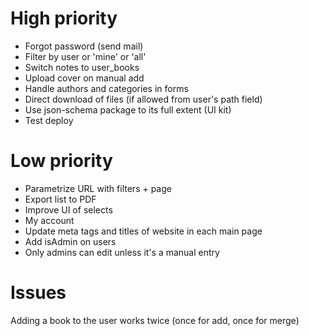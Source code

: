 High priority
=============

* Forgot password (send mail)
* Filter by user or 'mine' or 'all'
* Switch notes to user_books
* Upload cover on manual add
* Handle authors and categories in forms
* Direct download of files (if allowed from user's path field)
* Use json-schema package to its full extent (UI kit)
* Test deploy

Low priority
==============

* Parametrize URL with filters + page
* Export list to PDF
* Improve UI of selects
* My account
* Update meta tags and titles of website in each main page
* Add isAdmin on users
* Only admins can edit unless it's a manual entry

Issues
===============

Adding a book to the user works twice (once for add, once for merge)